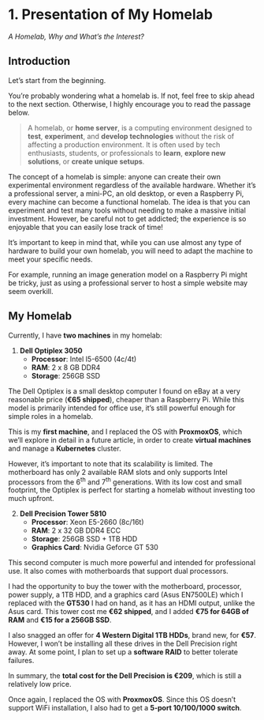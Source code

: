 # 1. Presentation of My Homelab
_A Homelab, Why and What’s the Interest?_

## Introduction

Let’s start from the beginning. 

You’re probably wondering what a homelab is. If not, feel free to skip ahead to the next section. Otherwise, I highly encourage you to read the passage below.

> A homelab, or **home server**, is a computing environment designed to **test**, **experiment**, and **develop technologies** without the risk of affecting a production environment. It is often used by tech enthusiasts, students, or professionals to **learn**, **explore new solutions**, or **create unique setups**.

The concept of a homelab is simple: anyone can create their own experimental environment regardless of the available hardware. Whether it’s a professional server, a mini-PC, an old desktop, or even a Raspberry Pi, every machine can become a functional homelab. The idea is that you can experiment and test many tools without needing to make a massive initial investment. However, be careful not to get addicted; the experience is so enjoyable that you can easily lose track of time!

It’s important to keep in mind that, while you can use almost any type of hardware to build your own homelab, you will need to adapt the machine to meet your specific needs.

For example, running an image generation model on a Raspberry Pi might be tricky, just as using a professional server to host a simple website may seem overkill. 

## My Homelab

Currently, I have **two machines** in my homelab:

1. **Dell Optiplex 3050**
    - **Processor**: Intel I5-6500 (4c/4t)
    - **RAM**: 2 x 8 GB DDR4
    - **Storage**: 256GB SSD

The Dell Optiplex is a small desktop computer I found on eBay at a very reasonable price (**€65 shipped**), cheaper than a Raspberry Pi. While this model is primarily intended for office use, it’s still powerful enough for simple roles in a homelab.

This is my **first machine**, and I replaced the OS with **ProxmoxOS**, which we’ll explore in detail in a future article, in order to create **virtual machines** and manage a **Kubernetes** cluster.

However, it’s important to note that its scalability is limited. The motherboard has only 2 available RAM slots and only supports Intel processors from the 6<sup>th</sup> and 7<sup>th</sup> generations. With its low cost and small footprint, the Optiplex is perfect for starting a homelab without investing too much upfront.

2. **Dell Precision Tower 5810**
    - **Processor**: Xeon E5-2660 (8c/16t)
    - **RAM**: 2 x 32 GB DDR4 ECC
    - **Storage**: 256GB SSD + 1TB HDD
    - **Graphics Card**: Nvidia Geforce GT 530

This second computer is much more powerful and intended for professional use. It also comes with motherboards that support dual processors.

I had the opportunity to buy the tower with the motherboard, processor, power supply, a 1TB HDD, and a graphics card (Asus EN7500LE) which I replaced with the **GT530** I had on hand, as it has an HDMI output, unlike the Asus card. This tower cost me **€62 shipped**, and I added **€75 for 64GB of RAM** and **€15 for a 256GB SSD**.

I also snagged an offer for **4 Western Digital 1TB HDDs**, brand new, for **€57**. However, I won’t be installing all these drives in the Dell Precision right away. At some point, I plan to set up a **software RAID** to better tolerate failures.

In summary, the **total cost for the Dell Precision is €209**, which is still a relatively low price.

Once again, I replaced the OS with **ProxmoxOS**. Since this OS doesn’t support WiFi installation, I also had to get a **5-port 10/100/1000 switch**.
